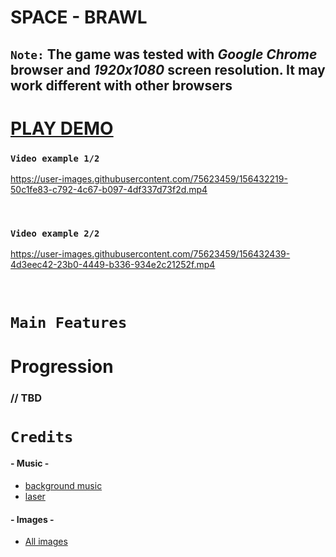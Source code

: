 # SPACE - BRAWL

## `Note:` The game was tested with _Google Chrome_ browser and _1920x1080_ screen resolution. It may work different with other browsers

# [PLAY DEMO](https://aleksns.github.io/space-brawl/)

### `Video example 1/2`

https://user-images.githubusercontent.com/75623459/156432219-50c1fe83-c792-4c67-b097-4df337d73f2d.mp4

<br />

### `Video example 2/2`

https://user-images.githubusercontent.com/75623459/156432439-4d3eec42-23b0-4449-b336-934e2c21252f.mp4

<br />

# `Main Features`
# Progression
### // TBD

# `Credits`

#### - Music -
- [background music](https://freesound.org/people/CarnotaurusTeam/sounds/505283/)
- [laser](https://freesound.org/people/DayCraftMC/sounds/337112/)

#### - Images -
- [All images](https://github.com/aleksns)
